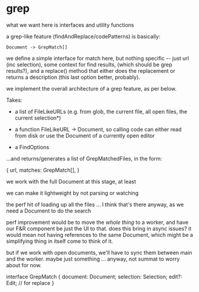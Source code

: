 # grep

what we want here is interfaces and utility functions

a grep-like feature (findAndReplace/codePatterns) is basically:

	Document -> GrepMatch[]

we define a simple interface for match here, but nothing specific -- just url (inc selection), some context for find results, (which should be grep results?), and a replace() method that either does the replacement or returns a description (this last option better, probably).

we implement the overall architecture of a grep feature, as per below.

Takes:

- a list of FileLikeURLs (e.g. from glob, the current file, all open files, the current selection*)

- a function FileLikeURL -> Document, so calling code can either read from disk or use the Document of a currently open editor

- a FindOptions

...and returns/generates a list of GrepMatchedFiles, in the form:

{
	url,
	matches: GrepMatch[],
}

we work with the full Document at this stage, at least

we can make it lightweight by not parsing or watching

the perf hit of loading up all the files ... I think that's there anyway, as we need a Document to do the search

perf improvement would be to move the *whole thing* to a worker, and have our F&R component be just the UI to that. does this bring in async issues? it would mean not having references to the same Document, which might be a simplifying thing in itself come to think of it.

but if we work with open documents, we'll have to sync them between main and the worker. maybe just something ... anyway, not summat to worry about for now.

interface GrepMatch {
	document: Document;
	selection: Selection;
	edit?: Edit; // for replace
}

